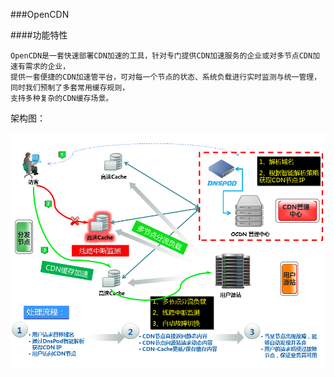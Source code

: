 ###OpenCDN

####功能特性

	OpenCDN是一套快速部署CDN加速的工具，针对专门提供CDN加速服务的企业或对多节点CDN加速有需求的企业，
	提供一套便捷的CDN加速管平台，可对每一个节点的状态、系统负载进行实时监测与统一管理，同时我们预制了多套常用缓存规则，
	支持多种复杂的CDN缓存场景。

架构图：

![Alt text](screenshot/tp.png "架构图")


